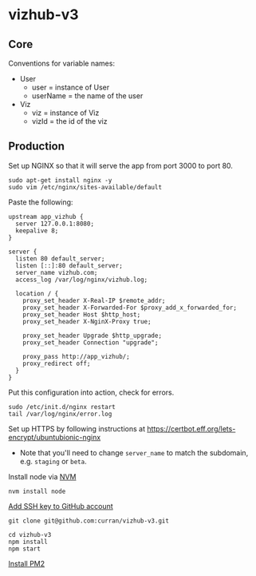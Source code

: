 # vizhub-v3

## Core

Conventions for variable names:

- User
  - user = instance of User
  - userName = the name of the user
- Viz
  - viz = instance of Viz
  - vizId = the id of the viz

## Production

Set up NGINX so that it will serve the app from port 3000 to port 80.

```
sudo apt-get install nginx -y
sudo vim /etc/nginx/sites-available/default
```

Paste the following:

```
upstream app_vizhub {
  server 127.0.0.1:8080;
  keepalive 8;
}

server {
  listen 80 default_server;
  listen [::]:80 default_server;
  server_name vizhub.com;
  access_log /var/log/nginx/vizhub.log;

  location / {
    proxy_set_header X-Real-IP $remote_addr;
    proxy_set_header X-Forwarded-For $proxy_add_x_forwarded_for;
    proxy_set_header Host $http_host;
    proxy_set_header X-NginX-Proxy true;

    proxy_set_header Upgrade $http_upgrade;
    proxy_set_header Connection "upgrade";

    proxy_pass http://app_vizhub/;
    proxy_redirect off;
  }
}
```

Put this configuration into action, check for errors.

```
sudo /etc/init.d/nginx restart
tail /var/log/nginx/error.log
```

Set up HTTPS by following instructions at https://certbot.eff.org/lets-encrypt/ubuntubionic-nginx

- Note that you'll need to change `server_name` to match the subdomain, e.g. `staging` or `beta`.

Install node via [NVM](https://github.com/nvm-sh/nvm#install--update-script)

```
nvm install node
```

[Add SSH key to GitHub account](https://docs.github.com/en/enterprise-server@3.0/github/authenticating-to-github/connecting-to-github-with-ssh/adding-a-new-ssh-key-to-your-github-account)

`git clone git@github.com:curran/vizhub-v3.git`

```
cd vizhub-v3
npm install
npm start
```

[Install PM2](https://pm2.keymetrics.io/docs/usage/quick-start/)
